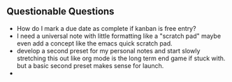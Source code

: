 
## Questionable Questions

- How do I mark a due date as complete if kanban is free entry? 
- I need a universal note with little formatting like a "scratch pad" maybe even add a concept like the emacs quick scratch pad. 
- develop a second preset for my personal notes and start slowly stretching this out like org mode is the long term end game if stuck with. but a basic second preset makes sense for launch. 
- 